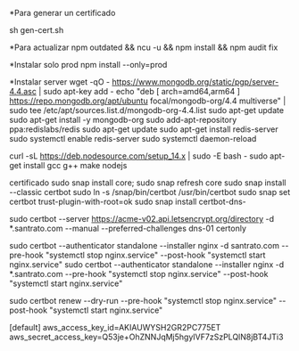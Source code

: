 *Para generar un certificado

sh gen-cert.sh

*Para actualizar
npm outdated && ncu -u && npm install && npm audit fix

*Instalar solo prod
npm install --only=prod


*Instalar server
wget -qO - https://www.mongodb.org/static/pgp/server-4.4.asc | sudo apt-key add -
echo "deb [ arch=amd64,arm64 ] https://repo.mongodb.org/apt/ubuntu focal/mongodb-org/4.4 multiverse" | sudo tee /etc/apt/sources.list.d/mongodb-org-4.4.list
sudo apt-get update
sudo apt-get install -y mongodb-org
sudo add-apt-repository ppa:redislabs/redis
sudo apt-get update
sudo apt-get install redis-server
sudo systemctl enable redis-server
sudo systemctl daemon-reload

curl -sL https://deb.nodesource.com/setup_14.x | sudo -E bash -
sudo apt-get install gcc g++ make nodejs


certificado
sudo snap install core; sudo snap refresh core
sudo snap install --classic certbot
sudo ln -s /snap/bin/certbot /usr/bin/certbot
sudo snap set certbot trust-plugin-with-root=ok
sudo snap install certbot-dns-

sudo certbot --server https://acme-v02.api.letsencrypt.org/directory -d *.santrato.com --manual --preferred-challenges dns-01 certonly

sudo certbot --authenticator standalone --installer nginx -d santrato.com --pre-hook "systemctl stop nginx.service" --post-hook "systemctl start nginx.service"
sudo certbot --authenticator standalone --installer nginx -d *.santrato.com --pre-hook "systemctl stop nginx.service" --post-hook "systemctl start nginx.service"

sudo certbot renew --dry-run --pre-hook "systemctl stop nginx.service" --post-hook "systemctl start nginx.service"



[default]
aws_access_key_id=AKIAUWYSH2GR2PC775ET
aws_secret_access_key=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